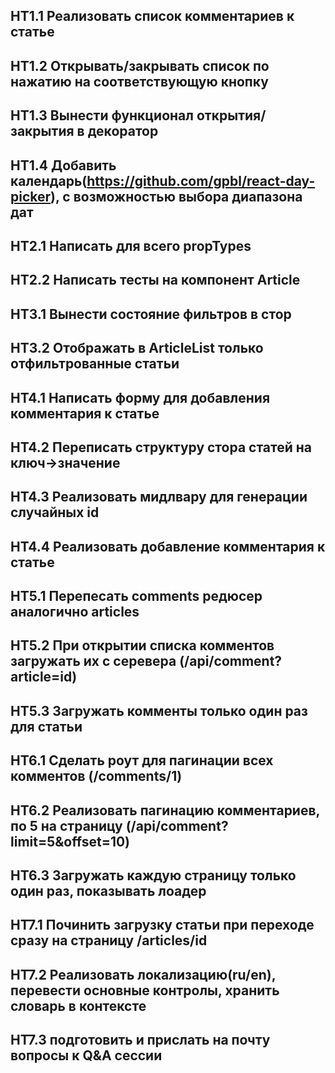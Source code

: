 ## HT1.1 Реализовать список комментариев к статье
## HT1.2 Открывать/закрывать список по нажатию на соответствующую кнопку
## HT1.3 Вынести функционал открытия/закрытия в декоратор
## HT1.4 Добавить календарь(https://github.com/gpbl/react-day-picker), c возможностью выбора диапазона дат

## HT2.1 Написать для всего propTypes
## HT2.2 Написать тесты на компонент Article

## HT3.1 Вынести состояние фильтров в стор
## HT3.2 Отображать в ArticleList только отфильтрованные статьи

## HT4.1 Написать форму для добавления комментария к статье
## HT4.2 Переписать структуру стора статей на ключ->значение
## HT4.3 Реализовать мидлвару для генерации случайных id
## HT4.4 Реализовать добавление комментария к статье

## HT5.1 Перепесать comments редюсер аналогично articles
## HT5.2 При открытии списка комментов загружать их с серевера (/api/comment?article=id)
## HT5.3 Загружать комменты только один раз для статьи

## HT6.1 Сделать роут для пагинации всех комментов (/comments/1)
## HT6.2 Реализовать пагинацию комментариев, по 5 на страницу (/api/comment?limit=5&offset=10)
## HT6.3 Загружать каждую страницу только один раз, показывать лоадер

## HT7.1 Починить загрузку статьи при переходе сразу на страницу /articles/id
## HT7.2 Реализовать локализацию(ru/en), перевести основные контролы, хранить словарь в контексте
## HT7.3 подготовить и прислать на почту вопросы к Q&A сессии 